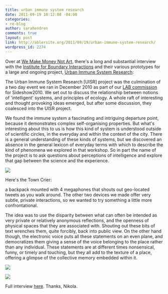 ```yaml
---
title: urban immune system research
date: 2011-09-19 10:12:08 -04:00
categories:
- re-blog
author: sarahendren
comments: true
layout: post
link: http://ablersite.org/2011/09/19/urban-immune-system-research/
wordpress_id: 2274
---
```


Over at [We Make Money Not Art,](http://www.we-make-money-not-art.com/archives/2011/09/the-urban-immune-system.php) there's a long and substantial interview with the [Institute for Boundary Interactions](http://boundaryinteractions.org/) and their various prototypes for a large and ongoing project, [Urban Immune System Research](http://boundaryinteractions.org/projects/urban-immune-system-research):


The Urban Immune System Research [UISR] project was the culmination of a two day event we ran in December 2010 as part of our [LAB commission](http://www.boundaryinteractions.org/projects/lab) for Sideshow2010. We set out to discuss the relationship between notions of 'intelligent' systems, and principles of ecology. A whole raft of interesting and thought provoking ideas emerged, but after some discussion, they coalesced into the UISR project.




We found the immune system a fascinating and intriguing departure point, because it demonstrates complex self-organising properties. But what's interesting about this to us is how this kind of system is understood outside of scientific circles, in the everyday and within the context of the city. There is a general understanding of these kinds of systems, but we discovered an absence in the general lexicon of everyday terms with which to describe the kind of phenomena we explored in that workshop. So in part the name of the project is to ask questions about perceptions of intelligence and explore that gap between the science and the experience.


[![](http://ablersite.files.wordpress.com/2011/09/urban-immune-system-research.jpg)](http://ablersite.files.wordpress.com/2011/09/urban-immune-system-research.jpg)

Here's the Town Crier:


a backpack mounted with 4 megaphones that shouts out geo-located tweets as you walk around. The other two devices we made offer very subtle, private interactions, so we wanted to try something a little more confrontational.




The idea was to use the disparity between what can often be intended as very private or relatively anonymous reflections, and the openness of physical spaces that they are associated with. Shouting out these bits of text wrenches them, quite forcibly, back into public view. On the other hand though, the electronic voice puts all these statements on an even plane, and democratizes them giving a sense of the voice belonging to the place rather than any individual. These statements are at different times nonsensical, funny, or timely and touching, but they all add to the texture of a place, offering a glimpse of the collective memory embedded within it.


[![](http://ablersite.files.wordpress.com/2011/09/5smallnottinstreet_5ee64938ed_z.jpg)](http://ablersite.files.wordpress.com/2011/09/5smallnottinstreet_5ee64938ed_z.jpg)

[![](http://ablersite.files.wordpress.com/2011/09/5megaphone81364792.jpg)](http://ablersite.files.wordpress.com/2011/09/5megaphone81364792.jpg)

Full interview [here](http://www.we-make-money-not-art.com/archives/2011/09/the-urban-immune-system.php). Thanks, Nikola.
